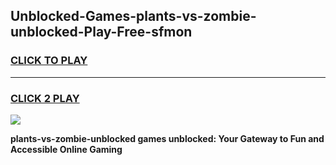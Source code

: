 
## Unblocked-Games-plants-vs-zombie-unblocked-Play-Free-sfmon
<h3>
<a href="https://premium76.site?title=plants-vs-zombie-unblocked&ref=18A1">CLICK TO PLAY</a></h3>
<hr>

<h3>
<a href="https://premium76.site?title=plants-vs-zombie-unblocked&ref=18A1">CLICK 2 PLAY</a>
  
</h3>

<a href="https://premium76.site?title=plants-vs-zombie-unblocked&ref=18A1"><img src="https://clearcache.store/games.png"></a>


**plants-vs-zombie-unblocked games unblocked: Your Gateway to Fun and Accessible Online Gaming**

